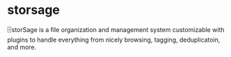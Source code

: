 # storsage
🗄storSage is a file organization and management system customizable with plugins to handle everything from nicely browsing, tagging, deduplicatoin, and more.
